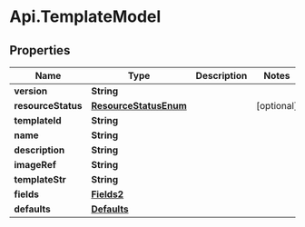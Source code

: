 # Api.TemplateModel

## Properties

Name | Type | Description | Notes
------------ | ------------- | ------------- | -------------
**version** | **String** |  | 
**resourceStatus** | [**ResourceStatusEnum**](ResourceStatusEnum.md) |  | [optional] 
**templateId** | **String** |  | 
**name** | **String** |  | 
**description** | **String** |  | 
**imageRef** | **String** |  | 
**templateStr** | **String** |  | 
**fields** | [**Fields2**](Fields2.md) |  | 
**defaults** | [**Defaults**](Defaults.md) |  | 


